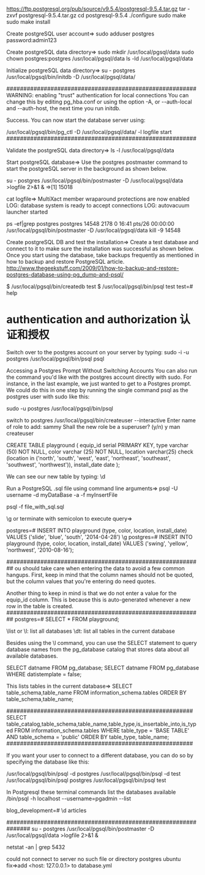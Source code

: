 https://ftp.postgresql.org/pub/source/v9.5.4/postgresql-9.5.4.tar.gz
tar -zxvf postgresql-9.5.4.tar.gz
cd postgresql-9.5.4
./configure
sudo make
sudo make install

Create postgreSQL user account=>
sudo adduser postgres
password:admin123

Create postgreSQL data directory=>
sudo mkdir /usr/local/pgsql/data
sudo chown postgres:postgres /usr/local/pgsql/data
ls -ld /usr/local/pgsql/data

Initialize postgreSQL data directory=>
su - postgres
/usr/local/pgsql/bin/initdb -D /usr/local/pgsql/data/

########################################################
WARNING: enabling "trust" authentication for local connections
You can change this by editing pg_hba.conf or using the option -A, or
--auth-local and --auth-host, the next time you run initdb.

Success. You can now start the database server using:

/usr/local/pgsql/bin/pg_ctl -D /usr/local/pgsql/data/ -l logfile start
########################################################

Validate the postgreSQL data directory=>
ls -l /usr/local/pgsql/data

Start postgreSQL database=>
Use the postgres postmaster command to start the postgreSQL server in the background as shown below.

su - postgres
/usr/local/pgsql/bin/postmaster -D /usr/local/pgsql/data >logfile 2>&1 &
=>[1] 15018

cat logfile=>
MultiXact member wraparound protections are now enabled
LOG:  database system is ready to accept connections
LOG:  autovacuum launcher started

ps -ef|grep postgres
postgres 14548  2178  0 16:41 pts/26   00:00:00 /usr/local/pgsql/bin/postmaster -D /usr/local/pgsql/data
kill -9 14548

Create postgreSQL DB and test the installation=>
Create a test database and connect to it to make sure the installation was successful as shown below. Once you start using the database, take backups frequently as mentioned in how to backup and restore PostgreSQL article.
http://www.thegeekstuff.com/2009/01/how-to-backup-and-restore-postgres-database-using-pg_dump-and-psql/

$ /usr/local/pgsql/bin/createdb test
$ /usr/local/pgsql/bin/psql test
test=# help

authentication and authorization
认证和授权
===================================================
Switch over to the postgres account on your server by typing:
sudo -i -u postgres
/usr/local/pgsql/bin/psql psql

Accessing a Postgres Prompt Without Switching Accounts
You can also run the command you'd like with the postgres account directly with sudo.
For instance, in the last example, we just wanted to get to a Postgres prompt. We could do this in one step by running the single command psql as the postgres user with sudo like this:

sudo -u postgres /usr/local/pgsql/bin/psql

switch to postgres
/usr/local/pgsql/bin/createuser --interactive
Enter name of role to add: sammy
Shall the new role be a superuser? (y/n) y
man createuser

CREATE TABLE playground (
    equip_id serial PRIMARY KEY,
    type varchar (50) NOT NULL,
    color varchar (25) NOT NULL,
    location varchar(25) check (location in ('north', 'south', 'west', 'east', 'northeast', 'southeast', 'southwest', 'northwest')),
    install_date date
);

We can see our new table by typing:
\d

Run a PostgreSQL .sql file using command line arguments=>
psql -U username -d myDataBase -a -f myInsertFile

psql -f file_with_sql.sql

\g or terminate with semicolon to execute query=>

postgres=# INSERT INTO playground (type, color, location, install_date) VALUES ('slide', 'blue', 'south', '2014-04-28') \g
postgres=# INSERT INTO playground (type, color, location, install_date) VALUES ('swing', 'yellow', 'northwest', '2010-08-16');

##########################################################
ou should take care when entering the data to avoid a few common hangups. First, keep in mind that the column names should not be quoted, but the column values that you're entering do need quotes.

Another thing to keep in mind is that we do not enter a value for the equip_id column. This is because this is auto-generated whenever a new row in the table is created.
##########################################################
postgres=# SELECT * FROM playground;

\list or \l: list all databases
\dt: list all tables in the current database

Besides using the \l command, you can use the SELECT statement to query database names from the pg_database catalog that stores data about all available databases.

SELECT datname FROM pg_database;
SELECT datname FROM pg_database WHERE datistemplate = false;

This lists tables in the current database=>
SELECT table_schema,table_name FROM information_schema.tables ORDER BY table_schema,table_name;

#######################################################
SELECT table_catalog,table_schema,table_name,table_type,is_insertable_into,is_typed FROM information_schema.tables WHERE table_type = 'BASE TABLE' AND table_schema = 'public' ORDER BY table_type, table_name;
#######################################################

If you want your user to connect to a different database, you can do so by specifying the database like this:

/usr/local/pgsql/bin/psql -d postgres
/usr/local/pgsql/bin/psql -d test
/usr/local/pgsql/bin/psql postgres
/usr/local/pgsql/bin/psql test

In Postgresql these terminal commands list the databases available
/bin/psql -h localhost --username=pgadmin --list

blog_development=# \d articles

###############################################################
su - postgres
/usr/local/pgsql/bin/postmaster -D /usr/local/pgsql/data >logfile 2>&1 &


netstat -an | grep 5432

could not connect to server no such file or directory postgres ubuntu
fix=>add <host: 127.0.0.1> to database.yml



